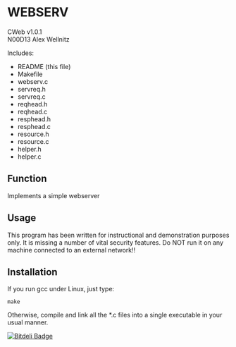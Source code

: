 # WEBSERV

  CWeb v1.0.1  
  N00D13 Alex Wellnitz


Includes:
- README (this file)
- Makefile
- webserv.c
- servreq.h
- servreq.c
- reqhead.h
- reqhead.c
- resphead.h
- resphead.c
- resource.h
- resource.c
- helper.h
- helper.c


## Function
Implements a simple webserver

## Usage
This program has been written for instructional and demonstration
purposes only. It is missing a number of vital security features. Do
NOT run it on any machine connected to an external network!!


## Installation
If you run gcc under Linux, just type:

    make

Otherwise, compile and link all the *.c files into a single executable
in your usual manner.



[![Bitdeli Badge](https://d2weczhvl823v0.cloudfront.net/N00D13/cweb/trend.png)](https://bitdeli.com/free "Bitdeli Badge")

